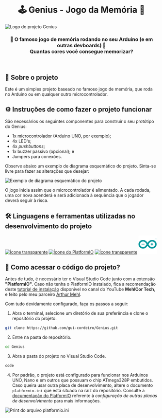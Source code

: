 <h1 align="center">🕹️ Genius - Jogo da Memória 🧠</h1>
<img src="https://github.com/gui-cordeiro/Genius/assets/83349463/a500d03e-9269-4b86-a7f8-bfee74c54520" alt="Logo do projeto Genius"/>
<h3 align="center">🧩 O famoso jogo de memória rodando no seu Arduino (e em outras devboards) 🧩<br> Quantas cores você consegue memorizar?</h3>
<br>

## 📕 Sobre o projeto
Este é um simples projeto baseado no famoso jogo de memória, que roda no Arduino ou em qualquer outro microcontrolador.

## ⚙️ Instruções de como fazer o projeto funcionar
<p> São necessários os seguintes componentes para construir o seu protótipo do Genius:</p>
<ul>
  <li>1x microcontrolador (Arduino UNO, por exemplo);</li>
  <li>4x LED's;</li>
  <li>4x <em>pushbuttons</em>;</li>
  <li>1x buzzer passivo (opcional); e</li>
  <li>Jumpers para conexões.</li>
</ul>
<p>Observe abaixo um exemplo de diagrama esquemático do projeto. Sinta-se livre para fazer as alterações que desejar: </p>
<img alt="Exemplo de diagrama esquemático do projeto" width="55%" src="https://github.com/gui-cordeiro/Genius/assets/83349463/c0f79ea6-8175-4b75-af34-75ecf96c55cd.png"/>

O jogo inicia assim que o microcontrolador é alimentado. A cada rodada, uma cor nova acenderá e será adicionada à sequência que o jogador deverá seguir à risca.

## 🛠️ Linguagens e ferramentas utilizadas no desenvolvimento do projeto
<a href="#"><img alt="Ícone transparente" width="10em" height="20em" src="https://user-images.githubusercontent.com/83349463/151667763-eed1f9e2-ff23-462e-be41-a6046ad8434a.png"/></a>
<a href="https://platformio.org/"><img alt="Ícone do PlatformIO" width="60em" src="https://github.com/gui-cordeiro/ProjetoCafe-IoT/assets/83349463/0bc1ed91-5989-49aa-8849-cb53f44925a5"/></a>
<a href="#"><img alt="Ícone transparente" width="10em" height="20em" src="https://user-images.githubusercontent.com/83349463/151667763-eed1f9e2-ff23-462e-be41-a6046ad8434a.png"/></a>
<a href="https://www.arduino.cc/reference/pt/"><img alt="Ícone do Arduino" width="60em" src="https://github.com/devicons/devicon/blob/master/icons/arduino/arduino-original.svg"/></a>

## 🤝 Como acessar o código do projeto?
Antes de tudo, é necessário ter o Visual Studio Code junto com a extensão **"PlatformIO"**. Caso não tenha o PlatformIO instalado, fica a recomendação deste [tutorial de instalação](https://youtu.be/OwJOfN30NuQ) disponível no canal do YouTube **MehlCor Tech**, e feito pelo meu parceiro [Arthur Mehl](https://github.com/artmehl).

Com tudo devidamente configurado, faça os passos a seguir:

1) Abra o terminal, selecione um diretório de sua preferência e clone o repositório do projeto.
````bash
git clone https://github.com/gui-cordeiro/Genius.git
````

2) Entre na pasta do repositório.
````bash
cd Genius
````
3) Abra a pasta do projeto no Visual Studio Code.
````bash
code
````
4) Por padrão, o projeto está configurado para funcionar nos Arduinos UNO, Nano e em outros que possuam o chip ATmega328P embutidos. Caso queira usar outra placa de desenvolvimento, altere o documento <code>platformio.ini</code> que está situado na raíz do repositório. Consulte a [documentação do PlatformIO](https://docs.platformio.org/en/latest/boards/index.html#boards) referente à *configuração de outras placas de desenvolvimento* para mais informações.
<img src="https://github.com/gui-cordeiro/Genius/assets/83349463/f65a3f1b-e054-48a8-b913-0b7d3c40fb32.png" alt="Print do arquivo platformio.ini"/>
